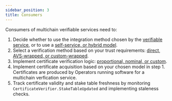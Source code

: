 ```yaml
---
sidebar_position: 3
title: Consumers
---
```


Consumers of multichain verifiable services need to: 
1. Decide whether to use the integration method chosen by the [verifiable service](multichain-integration-patterns.md), or
to use a [self-service, or hybrid model](multichain-integration-patterns.md#self-service).
2. Select a verification method based on your trust requirements: [direct, AVS-wrapped, or custom-wrapped](verification-methods.md#certificate-verification-methods).
3. Implement certificate verification logic: [proportional, nominal, or custom](verification-methods.md#direct-verification-functions).
4. Implement certificate acquisition based on your chosen model in step 1. Certificates are produced by Operators running
software for a multichain verfication service.
5. Track certificate validity and stake table freshness by monitoring `CertificateVerifier.StakeTableUpdated` and implementing staleness checks.